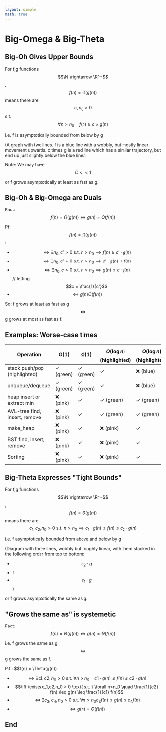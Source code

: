 ```yaml
---
layout: simple
math: true
---
```


# Big-Omega & Big-Theta

## Big-Oh Gives Upper Bounds

For f,g functions $$\N \rightarrow \R^+$$,<br>
$$f(n) = \Omega(g(n))$$ means there are $$c,n_0 > 0$$ s.t.
$$\forall n>n_0\quad f(n) \geq c \times g(n)$$

i.e. f is asymptotically bounded from below by g

(A graph with two lines.
f is a blue line with a wobbly, but mostly linear movement upwards.
c times g is a red line which has a similar trajectory, but end up just slightly below the blue line.)

Note: We may have $$C << 1$$

or f grows asymptotically at least as fast as g.

## Big-Oh & Big-Omega are Duals

Fact: $$f(n)  = \Omega(g(n)) \leftrightarrow g(n) = O(f(n))$$

Pf: $$f(n) = \Omega(g(n))$$:

* $$\iff \exists n_0, c' > 0 \text{ s.t. } n>n_0 \implies f(n) \geq c' \cdot g(n)$$
* $$\iff \exists n_0,c' > 0 \text{ s.t. } n>n_0 \implies c'\cdot g(n) \leq f(n)$$
* $$\iff\exists n_0,c > 0 \text{ s.t. } n>n_0 \implies g(n) \leq c\cdot f(n)$$ // letting $$c = \frac{1}{c'}$$
* $$\iff g(n) O(f(n))$$

So: f grows at least as fast as g $$\iff$$ g grows at most as fast as f.

## Examples: Worse-case times

Operation|$$O(1)$$|$$\Omega(1)$$|$$O(\log n)$$ (highlighted)|$$\Omega(\log n)$$ (highlighted)|$$O(n)$$|$$\Omega(n)$$|$$O(n \log n)$$|$$\Omega(n \log n)$$
---|---|---|---|---|---|---|---|---
stack push/pop (highlighted)|&#x2713; (green)|&#x2713; (green)|&#x2713;|&#x274c; (blue)|&#x2713;|&#x274c; (blue)|&#x2713;|&#x274c; (blue)
unqueue/dequeue|&#x2713; (green)|&#x2713; (green)|&#x2713;|&#x274c; (blue)|&#x2713;|&#x274c; (blue)|&#x2713;|&#x274c; (blue)
heap insert or extract min|&#x274c; (pink)|&#x2713;|&#x2713; (green)|&#x2713; (green)|&#x2713;|&#x274c; (blue)|&#x2713;|&#x274c; (blue)
AVL-tree find, insert, remove|&#x274c; (pink)|&#x2713;|&#x2713; (green)|&#x2713; (green)|&#x2713;|&#x274c; (blue)|&#x2713;|&#x274c; (blue)
make_heap|&#x274c; (pink)|&#x2713;|&#x274c; (pink)|&#x2713;|&#x2713; (green)|&#x2713; (green)|&#x2713;|&#x274c; (blue)
BST find, insert, remove|&#x274c; (pink)|&#x2713;|&#x274c; (pink)|&#x2713;|&#x2713; (green)|&#x2713; (green)|&#x2713;|&#x274c; (blue)
Sorting|&#x274c; (pink)|&#x2713;|&#x274c; (pink)|&#x2713;|&#x274c; (pink)|&#x2713; (green)|&#x2713; (green)|? (red)

## Big-Theta Expresses "Tight Bounds"

For f,g functions $$\N \rightarrow \R^+$$,
$$f(n) = \Theta(g(n))$$ means there are $$c_1, c_2,n_0 > 0 \text{ s.t. } n>n_0 \implies c_1\cdot g(n) \leq f(n) \leq c_2\cdot g(n)$$

i.e. f asymptotically bounded from above and below by g

(Diagram with three lines, wobbly but roughly linear, with them stacked in the following order from top to bottom:

* $$c_2 \cdot g$$
* f
* $$c_1 \cdot g$$)

or f grows asymptotically the same as g.

## "Grows the same as" is systemetic 

Fact: $$f(n) = \Theta(g(n)) \iff g(n) = \Theta(f(n))$$

i.e. f grows the same as g $$\iff$$ g grows the same as f.

P.f.: $$f(n) = \Theta(g(n))

* $$\iff \exists \text{c1},\text{c2},n_0 > 0 \text{ s.t. } \forall n>n_0 \quad c1\cdot g(n) \leq f(n) \leq c2\cdot g(n)$$
* $$\iff \exists c_1,c2,n_0 > 0 \text{ s.t. } \forall n>n_0 \quad \frac{1}{c2} f(n) \leq g(n) \leq \frac{1}{c1} f(n)$$
* $$\iff \exists c_3,c_4,n_0 > 0 \text{ s.t. } \forall n>n_0 c_3 f(n) \leq g(n) \leq c_4 f(n)$$
* $$\iff g(n) = \Theta(f(n))$$

## End
